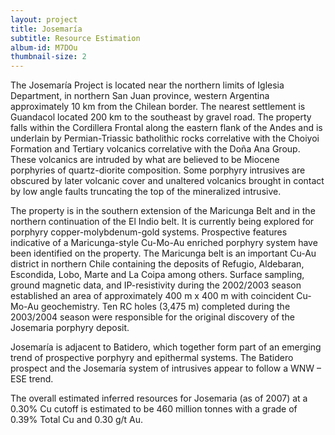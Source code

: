 ```yaml
---
layout: project
title: Josemaría
subtitle: Resource Estimation
album-id: M7DOu
thumbnail-size: 2
---
```


The Josemaría Project is located near the northern limits of Iglesia
Department, in northern San Juan province, western Argentina
approximately 10 km from the Chilean border. The nearest settlement is
Guandacol located 200 km to the southeast by gravel road. The property
falls within the Cordillera Frontal along the eastern flank of the Andes
and is underlain by Permian-Triassic batholithic rocks correlative with
the Choiyoi Formation and Tertiary volcanics correlative with the Doña
Ana Group. These volcanics are intruded by what are believed to be
Miocene porphyries of quartz-diorite composition. Some porphyry
intrusives are obscured by later volcanic cover and unaltered volcanics
brought in contact by low angle faults truncating the top of the
mineralized intrusive.

The property is in the southern extension of the Maricunga Belt and in
the northern continuation of the El Indio belt. It is currently being
explored for porphyry copper-molybdenum-gold systems. Prospective
features indicative of a Maricunga-style Cu-Mo-Au enriched porphyry
system have been identified on the property. The Maricunga belt is an
important Cu-Au district in northern Chile containing the deposits of
Refugio, Aldebaran, Escondida, Lobo, Marte and La Coipa among others.
Surface sampling, ground magnetic data, and IP-resistivity during the
2002/2003 season established an area of approximately 400 m x 400 m with
coincident Cu-Mo-Au geochemistry. Ten RC holes (3,475 m) completed
during the 2003/2004 season were responsible for the original discovery
of the Josemaria porphyry deposit.

Josemaría is adjacent to Batidero, which together form part of an
emerging trend of prospective porphyry and epithermal systems. The
Batidero prospect and the Josemaría system of intrusives appear to
follow a WNW – ESE trend.

The overall estimated inferred resources for Josemaria (as of 2007) at a
0.30% Cu cutoff is estimated to be 460 million tonnes with a grade of
0.39% Total Cu and 0.30 g/t Au.
